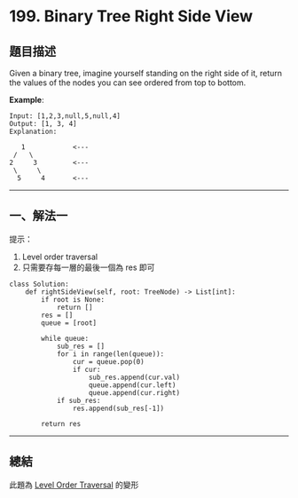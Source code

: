 # 199. Binary Tree Right Side View


## 題目描述

Given a binary tree, imagine yourself standing on the right side of it, return the values of the nodes you can see ordered from top to bottom.


**Example**:


```
Input: [1,2,3,null,5,null,4]
Output: [1, 3, 4]
Explanation:

   1            <---
 /   \
2     3         <---
 \     \
  5     4       <---
```


--- 
## 一、解法一

提示：
1. Level order traversal
2. 只需要存每一層的最後一個為 res 即可

```
class Solution:
    def rightSideView(self, root: TreeNode) -> List[int]:
        if root is None:
            return []
        res = []
        queue = [root]
        
        while queue:
            sub_res = []
            for i in range(len(queue)):
                cur = queue.pop(0)
                if cur:
                    sub_res.append(cur.val)
                    queue.append(cur.left)
                    queue.append(cur.right)
            if sub_res:
                res.append(sub_res[-1])
            
        return res
```

---

## 總結

此題為 [Level Order Traversal](https://github.com/sunnyleeyun/LeetCodeNotes/blob/master/0102-Binary-Tree-Level%20Order-Traversal.md) 的變形
